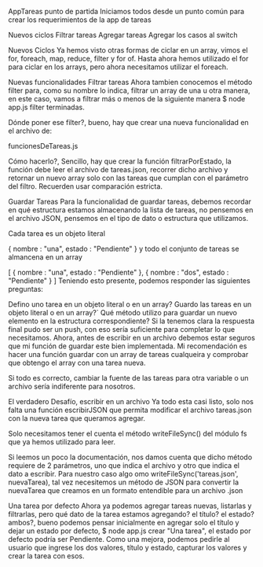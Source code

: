 AppTareas punto de partida
Iniciamos todos desde un punto común para crear los requerimientos de la app de tareas

Nuevos ciclos
Filtrar tareas
Agregar tareas
Agregar los casos al switch

Nuevos Ciclos
Ya hemos visto otras formas de ciclar en un array, vimos el for, foreach, map, reduce, filter y for of. Hasta ahora hemos utilizado el for para ciclar en los arrays, pero ahora necesitamos utilizar el foreach.

Nuevas funcionalidades
Filtrar tareas
Ahora tambien conocemos el método filter para, como su nombre lo indica, filtrar un array de una u otra manera, en este caso, vamos a filtrar más o menos de la siguiente manera $ node app.js filter terminadas.

Dónde poner ese filter?, bueno, hay que crear una nueva funcionalidad en el archivo de:

funcionesDeTareas.js

Cómo hacerlo?, Sencillo, hay que crear la función filtrarPorEstado, la función debe leer el archivo de tareas.json, recorrer dicho archivo y retornar un nuevo array solo con las tareas que cumplan con el parámetro del filtro. Recuerden usar comparación estricta.

Guardar Tareas
Para la funcionalidad de guardar tareas, debemos recordar en qué estructura estamos almacenando la lista de tareas, no pensemos en el archivo JSON, pensemos en el tipo de dato o estructura que utilizamos.

Cada tarea es un objeto literal

{
    nombre : "una",
    estado : "Pendiente"
}
y todo el conjunto de tareas se almancena en un array

[
    {
        nombre : "una",
        estado : "Pendiente"
    },
    {
        nombre : "dos",
        estado : "Pendiente"
    }
]
Teniendo esto presente, podemos responder las siguientes preguntas:

Defino uno tarea en un objeto literal o en un array?
Guardo las tareas en un objeto literal o en un array?`
Qué método utilizo para guardar un nuevo elemento en la estructura correspondiente?
Si la tenemos clara la respuesta final pudo ser un push, con eso sería suficiente para completar lo que necesitamos. Ahora, antes de escribir en un archivo debemos estar seguros que mi función de guardar este bien implementada. Mi recomendación es hacer una función guardar con un array de tareas cualqueira y comprobar que obtengo el array con una tarea nueva.

Si todo es correcto, cambiar la fuente de las tareas para otra variable o un archivo sería indiferente para nosotros.

El verdadero Desafío, escribir en un archivo
Ya todo esta casi listo, solo nos falta una función escribirJSON que permita modificar el archivo tareas.json con la nueva tarea que queramos agregar.

Solo necesitamos tener el cuenta el método writeFileSync() del módulo fs que ya hemos utilizado para leer.

Si leemos un poco la documentación, nos damos cuenta que dicho método requiere de 2 parámetros, uno que indica el archivo y otro que indica el dato a escribir. Para nuestro caso algo omo writeFileSync('tareas.json', nuevaTarea), tal vez necesitemos un método de JSON para convertir la nuevaTarea que creamos en un formato entendible para un archivo .json

Una tarea por defecto
Ahora ya podemos agregar tareas nuevas, listarlas y filtrarlas, pero qué dato de la tarea estamos agregando? el título? el estado? ambos?, bueno podemos pensar inicialmente en agregar solo el título y dejar un estado por defecto, $ node app.js crear "Una tarea", el estado por defecto podría ser Pendiente. Como una mejora, podemos pedirle al usuario que ingrese los dos valores, título y estado, capturar los valores y crear la tarea con esos.

